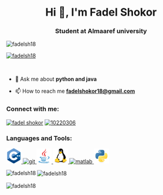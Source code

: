 <h1 align="center">Hi 👋, I'm Fadel Shokor</h1>
<h3 align="center">Student at Almaaref university</h3>

<p align="left"> <img src="https://komarev.com/ghpvc/?username=fadelsh18&label=Profile%20views&color=0e75b6&style=flat" alt="fadelsh18" /> </p>

<p align="left"> <a href="https://github.com/ryo-ma/github-profile-trophy"><img src="https://github-profile-trophy.vercel.app/?username=fadelsh18" alt="fadelsh18" /></a> </p>

<p align="left"> <a href="https://twitter.com/" target="blank"><img src="https://img.shields.io/twitter/follow/?logo=twitter&style=for-the-badge" alt="" /></a> </p>

- 💬 Ask me about **python and java**

- 📫 How to reach me **fadelshokor18@gmail.com**

<h3 align="left">Connect with me:</h3>
<p align="left">
<a href="https://linkedin.com/in/fadel shokor" target="blank"><img align="center" src="https://raw.githubusercontent.com/rahuldkjain/github-profile-readme-generator/master/src/images/icons/Social/linked-in-alt.svg" alt="fadel shokor" height="30" width="40" /></a>
<a href="https://codeforces.com/profile/10220306" target="blank"><img align="center" src="https://raw.githubusercontent.com/rahuldkjain/github-profile-readme-generator/master/src/images/icons/Social/codeforces.svg" alt="10220306" height="30" width="40" /></a>
</p>

<h3 align="left">Languages and Tools:</h3>
<p align="left"> <a href="https://www.w3schools.com/cpp/" target="_blank" rel="noreferrer"> <img src="https://raw.githubusercontent.com/devicons/devicon/master/icons/cplusplus/cplusplus-original.svg" alt="cplusplus" width="40" height="40"/> </a> <a href="https://git-scm.com/" target="_blank" rel="noreferrer"> <img src="https://www.vectorlogo.zone/logos/git-scm/git-scm-icon.svg" alt="git" width="40" height="40"/> </a> <a href="https://www.java.com" target="_blank" rel="noreferrer"> <img src="https://raw.githubusercontent.com/devicons/devicon/master/icons/java/java-original.svg" alt="java" width="40" height="40"/> </a> <a href="https://www.linux.org/" target="_blank" rel="noreferrer"> <img src="https://raw.githubusercontent.com/devicons/devicon/master/icons/linux/linux-original.svg" alt="linux" width="40" height="40"/> </a> <a href="https://www.mathworks.com/" target="_blank" rel="noreferrer"> <img src="https://upload.wikimedia.org/wikipedia/commons/2/21/Matlab_Logo.png" alt="matlab" width="40" height="40"/> </a> <a href="https://www.python.org" target="_blank" rel="noreferrer"> <img src="https://raw.githubusercontent.com/devicons/devicon/master/icons/python/python-original.svg" alt="python" width="40" height="40"/> </a> </p>

<p><img align="left" src="https://github-readme-stats.vercel.app/api/top-langs?username=fadelsh18&show_icons=true&locale=en&layout=compact" alt="fadelsh18" /></p>

<p>&nbsp;<img align="center" src="https://github-readme-stats.vercel.app/api?username=fadelsh18&show_icons=true&locale=en" alt="fadelsh18" /></p>

<p><img align="center" src="https://github-readme-streak-stats.herokuapp.com/?user=fadelsh18&" alt="fadelsh18" /></p>
